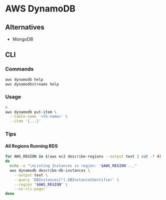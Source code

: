 # AWS DynamoDB

## Alternatives

- MongoDB

## CLI

### Commands

```sh
aws dynamodb help
aws dynamodbstreams help
```

### Usage

```sh
#
aws dynamodb put-item \
  --table-name '<tb-name>' \
  --item '{...}'
```

### Tips

#### All Regions Running RDS

```sh
for AWS_REGION in $(aws ec2 describe-regions --output text | cut -f 4)
do
  echo -e "\nListing Instances in region: '$AWS_REGION'..."
  aws dynamodb describe-db-instances \
    --output text \
    --query 'DBInstances[*].DBInstanceIdentifier' \
    --region "$AWS_REGION" \
    --no-cli-pager
done
```
